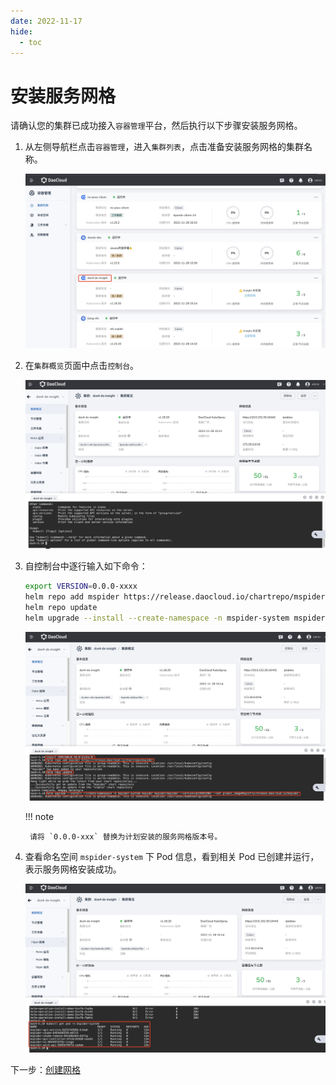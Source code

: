 ```yaml
---
date: 2022-11-17
hide:
  - toc
---
```


# 安装服务网格

请确认您的集群已成功接入`容器管理`平台，然后执行以下步骤安装服务网格。

1. 从左侧导航栏点击`容器管理`，进入`集群列表`，点击准备安装服务网格的集群名称。

    ![安装采集器](../images/login01.jpg)

2. 在`集群概览`页面中点击`控制台`。

    ![安装采集器](../images/login02.jpg)

3. 自控制台中逐行输入如下命令：

    ```sh
    export VERSION=0.0.0-xxxx
    helm repo add mspider https://release.daocloud.io/chartrepo/mspider
    helm repo update
    helm upgrade --install --create-namespace -n mspider-system mspider mspider/mspider --version=${VERSION} --set global.imageRegistry=release.daocloud.io/mspider
    ```

    ![安装采集器](../images/install01.jpg)

    !!! note

        请将 `0.0.0-xxx` 替换为计划安装的服务网格版本号。

4. 查看命名空间 `mspider-system` 下 Pod 信息，看到相关 Pod 已创建并运行，表示服务网格安装成功。

    ![安装采集器](../images/install02.jpg)

下一步：[创建网格](../user-guide/service-mesh/README.md)

